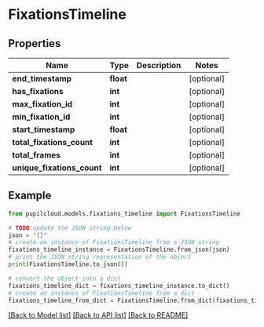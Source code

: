 # FixationsTimeline


## Properties

Name | Type | Description | Notes
------------ | ------------- | ------------- | -------------
**end_timestamp** | **float** |  | [optional] 
**has_fixations** | **int** |  | [optional] 
**max_fixation_id** | **int** |  | [optional] 
**min_fixation_id** | **int** |  | [optional] 
**start_timestamp** | **float** |  | [optional] 
**total_fixations_count** | **int** |  | [optional] 
**total_frames** | **int** |  | [optional] 
**unique_fixations_count** | **int** |  | [optional] 

## Example

```python
from pupilcloud.models.fixations_timeline import FixationsTimeline

# TODO update the JSON string below
json = "{}"
# create an instance of FixationsTimeline from a JSON string
fixations_timeline_instance = FixationsTimeline.from_json(json)
# print the JSON string representation of the object
print(FixationsTimeline.to_json())

# convert the object into a dict
fixations_timeline_dict = fixations_timeline_instance.to_dict()
# create an instance of FixationsTimeline from a dict
fixations_timeline_from_dict = FixationsTimeline.from_dict(fixations_timeline_dict)
```
[[Back to Model list]](../README.md#documentation-for-models) [[Back to API list]](../README.md#documentation-for-api-endpoints) [[Back to README]](../README.md)


